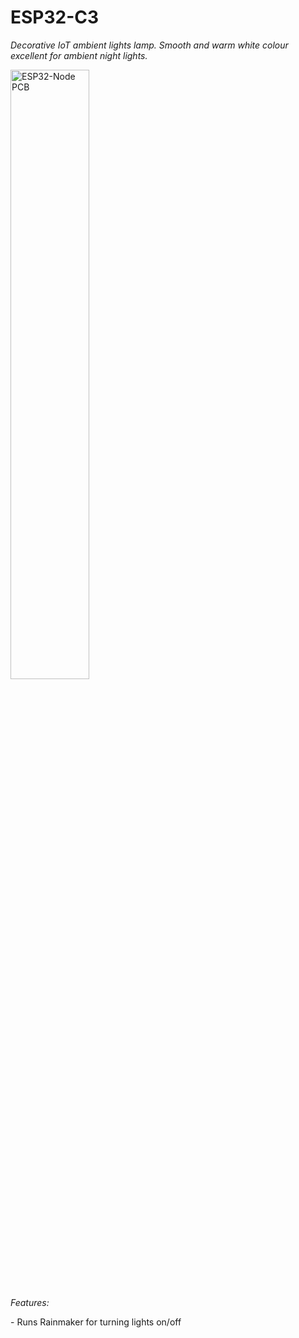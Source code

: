 # ESP32-C3

_Decorative IoT ambient lights lamp. Smooth and warm white colour excellent for ambient night lights._

<img alt="ESP32-Node PCB" src="alexandrebobkov.github.io/assets/esp32-wroom-table-lights.jpg" width="50%"/>

<p><i>Features:</i></p>
- Runs Rainmaker for turning lights on/off
